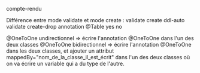 compte-rendu

Différence entre mode validate et mode create : 
                            validate              create
ddl-auto                    validate            create-drop
annotation @Table              yes                  no
              

@OneToOne undirectionnel => écrire l'annotation @OneToOne dans l'un des deux classes
@OneToOne bidirectionnel => écrire l'annotation @OneToOne dans les deux classes, et ajouter un attribut mappedBy="nom_de_la_classe_il_est_écrit" dans l'un des deux classes où on va écrire un variable qui a du type de l'autre.
